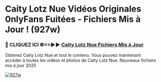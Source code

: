# Caity Lotz Nue Vidéos Originales 0nlyFans Fuitées - Fichiers Mis à Jour ! (927w)

<h3>🔴 CLIQUEZ ICI 🌐==►► <a href="https://tinyurl.com/2pmr4ezf" rel="nofollow">Caity Lotz Nue Fichiers Mis à Jour</a></h3>

Obtenez Caity Lotz Nue et tout le contenu. Vous pouvez maintenant accéder à toutes les vidéos et photos de Caity Lotz Nue. Nouveaux fichiers mis à jour 2025

[![927w](https://i.imgur.com/6SNvagu.gif)](https://tinyurl.com/2pmr4ezf)
